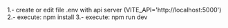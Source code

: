 1.- create or edit file .env with api server (VITE_API='http://localhost:5000')
2.- execute: npm install
3.- execute: npm run dev